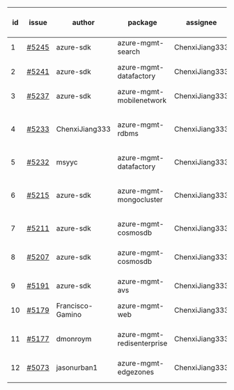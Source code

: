 | id | issue | author | package | assignee | bot advice | created date of issue | target release date | date from target |
| ------ | ------ | ------ | ------ | ------ | ------ | ------ | ------ | :-----: |
| 1 | [#5245](https://github.com/Azure/sdk-release-request/issues/5245) | azure-sdk | azure-mgmt-search | ChenxiJiang333 | new issue. | 06-04 | 06-21 |  |
| 2 | [#5241](https://github.com/Azure/sdk-release-request/issues/5241) | azure-sdk | azure-mgmt-datafactory | ChenxiJiang333 | duplicated issue  <br> new issue. | 06-04 | fail to get. |  |
| 3 | [#5237](https://github.com/Azure/sdk-release-request/issues/5237) | azure-sdk | azure-mgmt-mobilenetwork | ChenxiJiang333 | new issue. | 06-04 | 06-21 |  |
| 4 | [#5233](https://github.com/Azure/sdk-release-request/issues/5233) | ChenxiJiang333 | azure-mgmt-rdbms | ChenxiJiang333 | close to release date. OnTime. ForCLI. | 06-03 | 06-07 | 1 |
| 5 | [#5232](https://github.com/Azure/sdk-release-request/issues/5232) | msyyc | azure-mgmt-datafactory | ChenxiJiang333 | duplicated issue  <br> | 06-03 | 06-24 |  |
| 6 | [#5215](https://github.com/Azure/sdk-release-request/issues/5215) | azure-sdk | azure-mgmt-mongocluster | ChenxiJiang333 | new comment. FirstBeta. HoldOn. TypeSpec. | 05-21 | 06-21 |  |
| 7 | [#5211](https://github.com/Azure/sdk-release-request/issues/5211) | azure-sdk | azure-mgmt-cosmosdb | ChenxiJiang333 | duplicated issue  <br> | 05-15 | 06-21 |  |
| 8 | [#5207](https://github.com/Azure/sdk-release-request/issues/5207) | azure-sdk | azure-mgmt-cosmosdb | ChenxiJiang333 | duplicated issue  <br> OnTime. ForCLI. | 05-15 | 06-21 |  |
| 9 | [#5191](https://github.com/Azure/sdk-release-request/issues/5191) | azure-sdk | azure-mgmt-avs | ChenxiJiang333 | HoldOn. | 05-08 | 06-21 |  |
| 10 | [#5179](https://github.com/Azure/sdk-release-request/issues/5179) | Francisco-Gamino | azure-mgmt-web | ChenxiJiang333 | HoldOn. OnTime. MultiAPI | 05-02 | fail to get. |  |
| 11 | [#5177](https://github.com/Azure/sdk-release-request/issues/5177) | dmonroym | azure-mgmt-redisenterprise | ChenxiJiang333 | new comment. HoldOn. | 04-30 | 05-24 |  |
| 12 | [#5073](https://github.com/Azure/sdk-release-request/issues/5073) | jasonurban1 | azure-mgmt-edgezones | ChenxiJiang333 | FirstBeta. HoldOn. TypeSpec. | 03-22 | 05-24 |  |
